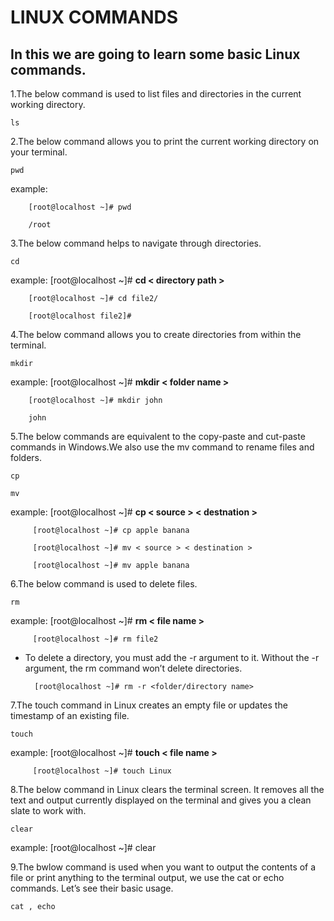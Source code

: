 # LINUX COMMANDS
## In this we are going to learn some basic Linux commands.

1.The below command is used to list files and directories in the current working directory.
~~~
ls
~~~

2.The below command allows you to print the current working directory on your terminal.
~~~
pwd
~~~

example:

        [root@localhost ~]# pwd

        /root

3.The below command helps to navigate through directories.
~~~
cd
~~~

example: [root@localhost ~]# **cd < directory path >**
        
        [root@localhost ~]# cd file2/

        [root@localhost file2]#

4.The below command allows you to create directories from within the terminal.
~~~
mkdir
~~~

example: [root@localhost ~]# **mkdir < folder name >**

        [root@localhost ~]# mkdir john
        
        john
 
5.The below commands are equivalent to the copy-paste and cut-paste commands in Windows.We also use the mv command to rename files and folders.
~~~
cp
~~~

~~~
mv
~~~

example: [root@localhost ~]# **cp < source > < destnation >**

         [root@localhost ~]# cp apple banana 

         [root@localhost ~]# mv < source > < destination >
        
         [root@localhost ~]# mv apple banana 
         
6.The below command is used to delete files.
~~~
rm
~~~

example: [root@localhost ~]# **rm < file name >**

         [root@localhost ~]# rm file2

- To delete a directory, you must add the -r argument to it. Without the -r argument, the rm command won’t delete directories.

        [root@localhost ~]# rm -r <folder/directory name>

7.The touch command in Linux creates an empty file or updates the timestamp of an existing file.
~~~
touch
~~~

example: [root@localhost ~]# **touch < file name >**
  
         [root@localhost ~]# touch Linux

8.The below command in Linux clears the terminal screen. It removes all the text and output currently displayed on the terminal and gives you a clean slate to work with.
~~~
clear
~~~

example: [root@localhost ~]# clear

9.The bwlow command is used when you want to output the contents of a file or print anything to the terminal output, we use the cat or echo commands. Let’s see their basic usage.
~~~
cat , echo
~~~



         

       

